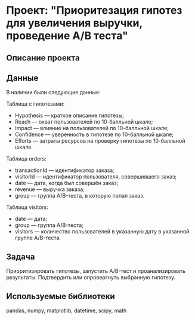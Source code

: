 # **Проект: "Приоритезация гипотез для увеличения выручки, проведение А/В теста"**  

## **Описание проекта**  

## **Данные**  

В наличии были следующие данные:  

Таблица с гипотезами:  

- Hypothesis — краткое описание гипотезы;  
- Reach — охват пользователей по 10-балльной шкале;  
- Impact — влияние на пользователей по 10-балльной шкале;  
- Confidence — уверенность в гипотезе по 10-балльной шкале;  
- Efforts — затраты ресурсов на проверку гипотезы по 10-балльной шкале.  

Таблица orders:  

- transactionId — идентификатор заказа;  
- visitorId — идентификатор пользователя, совершившего заказ;  
- date — дата, когда был совершён заказ;  
- revenue — выручка заказа;  
- group — группа A/B-теста, в которую попал заказ.  

Таблица visitors:  

- date — дата;  
- group — группа A/B-теста;  
- visitors — количество пользователей в указанную дату в указанной группе A/B-теста.  

## Задача  

Приоритизировать гипотезы, запустить A/B-тест и проанализировать результаты. Подтвердить или опровергнуть выбранную гипотезу.  

## **Используемые библиотеки**  

pandas, numpy, matplotlib, datetime, scipy, math
